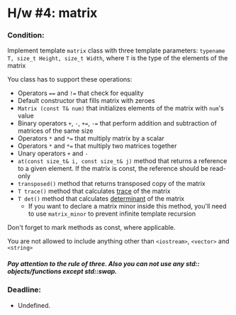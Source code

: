 # H/w #4: matrix

### Condition:
Implement template `matrix` class with three template parameters:
`typename T, size_t Height, size_t Width`, where `T` is the type of the elements
of the matrix

You class has to support these operations:
- Operators `==` and `!=` that check for equality
- Default constructor that fills matrix with zeroes
- `Matrix (const T& num)` that initializes elements of 
  the matrix with `num`'s value
- Binary operators `+`, `-`, `+=`, `-=` that perform addition and subtraction of 
  matrices of the same size
- Operators `*` and `*=` that multiply matrix by a scalar
- Operators `*` and `*=` that multiply two matrices together
- Unary operators `+` and `-`
- `at(const size_t& i, const size_t& j)` method that returns a reference 
  to a given element. If the matrix is const, the reference should be read-only
- `transposed()` method that returns transposed copy of the matrix
- `T trace()` method that calculates [trace](https://en.wikipedia.org/wiki/Trace_(linear_algebra)) 
  of the matrix
- `T det()` method that calculates [determinant](https://en.wikipedia.org/wiki/Determinant) 
  of the matrix
  - If you want to declare a matrix minor inside this method, 
    you'll need to use `matrix_minor` to prevent infinite template recursion

Don't forget to mark methods as const, where applicable.

You are not allowed to include anything other than 
`<iostream>`, `<vector>` and `<string>`


##### Pay attention to the rule of three. Also you can not use any std:: objects/functions except std::swap.

### Deadline:
+ Undefined.
